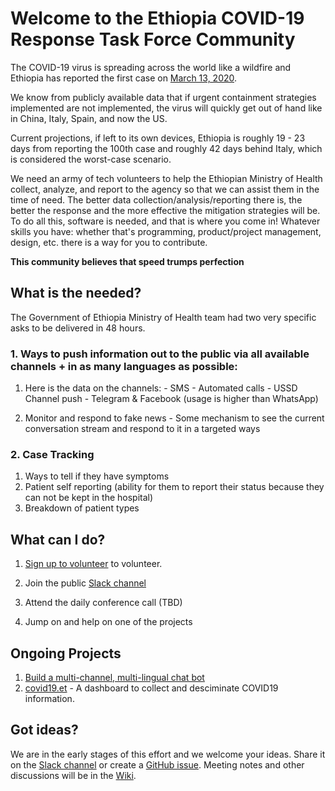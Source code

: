 # Welcome to the Ethiopia COVID-19 Response Task Force Community

The COVID-19 virus is spreading across the world like a wildfire and Ethiopia has reported the first case on [March 13, 2020](http://www.moh.gov.et/ejcc/en/node/194). 

We know from publicly available data that if urgent containment strategies implemented are not implemented, the virus will quickly get out of hand like in China, Italy, Spain, and now the US.

Current projections, if left to its own devices, Ethiopia is roughly 19 - 23 days from reporting the 100th case and roughly 42 days behind Italy, which is considered the worst-case scenario.

We need an army of tech volunteers to help the Ethiopian Ministry of Health collect, analyze, and report to the agency so that we can assist them in the time of need. The better data collection/analysis/reporting there is, the better the response and the more effective the mitigation strategies will be. To do all this, software is needed, and that is where you come in! Whatever skills you have: whether that's programming, product/project management, design, etc. there is a way for you to contribute.

**This community believes that speed trumps perfection**

## What is the needed?

The Government of Ethiopia Ministry of Health team had two very specific asks to be delivered in 48 hours. 

### 1. Ways to push information out to the public via all available channels + in as many languages as possible:
  
  1. Here is the data on the channels:
    - SMS
    - Automated calls
    - USSD Channel push
    - Telegram & Facebook (usage is higher than WhatsApp)

  2. Monitor and respond to fake news
    - Some mechanism to see the current conversation stream and respond to it in a targeted ways

### 2. Case Tracking

  1. Ways to tell if they have symptoms
  2. Patient self reporting (ability for them to report their status because they can not be kept in the hospital)
  3. Breakdown of patient types

## What can I do?

1. [Sign up to volunteer](https://docs.google.com/forms/d/e/1FAIpQLSdYEaHBgkJpolgbrD3Y8ESbiDsx-WPY-S1j6hcNaq2KCthIBA/viewform) to volunteer.

2. Join the public [Slack channel](https://join.slack.com/t/ethiopia-covid19/shared_invite/zt-cot4r5m9-47YX0QorlPbJm49vLq7GhQ)

3. Attend the daily conference call (TBD)

4. Jump on and help on one of the projects

## Ongoing Projects

1. [Build a multi-channel, multi-lingual chat bot](https://github.com/Ethiopia-COVID19/bot)
2. [covid19.et](https://github.com/Ethiopia-COVID19/Covid19.ET) - A dashboard to collect and desciminate COVID19 information.

## Got ideas?

We are in the early stages of this effort and we welcome your ideas. Share it on the [Slack channel](https://join.slack.com/t/ethiopia-covid19/shared_invite/zt-cot4r5m9-47YX0QorlPbJm49vLq7GhQ) or create a [GitHub issue](https://github.com/Ethiopia-COVID19/community/issues). Meeting notes and other discussions will be in the [Wiki](https://github.com/Ethiopia-COVID19/community/wiki).
